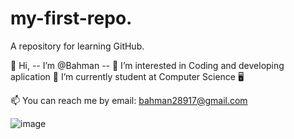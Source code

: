 # my-first-repo.

A repository for learning GitHub.

👋 Hi, -- I’m @Bahman -- 
👀 I’m interested in Coding and developing aplication 
🌱 I’m currently student at Computer Science 🖥

📫 You can reach me by email: bahman28917@gmail.com


![image](https://github.com/user-attachments/assets/89ca83cb-11f0-4a4c-b5c0-ba120fb5de28)
